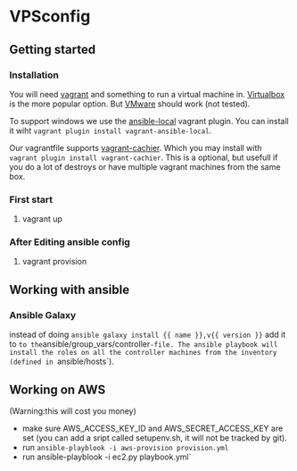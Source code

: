 VPSconfig
=========

Getting started
---------------
### Installation ###
You will need [vagrant](https://www.vagrantup.com/) and something to run a virtual machine in. [Virtualbox](https://www.virtualbox.org) is the more popular option. But [VMware](https://www.vmware.com) should work (not tested).

To support windows we use the [ansible-local](https://github.com/jaugustin/vagrant-ansible-local) vagrant plugin. You can install it wiht `vagrant plugin install vagrant-ansible-local`.

Our vagrantfile supports [vagrant-cachier](http://fgrehm.viewdocs.io/vagrant-cachier). Which you may install with `vagrant plugin install vagrant-cachier`. This is a optional, but usefull if you do a lot of destroys or have multiple vagrant machines from the same box.

### First start ###
1. vagrant up


### After Editing ansible config ###
1. vagrant provision

Working with ansible
--------------------
### Ansible Galaxy ###
instead of doing `ansible galaxy install {{ name }},v{{ version }}` add it to ` to the `ansible/group_vars/controller`-file. The ansible playbook will install the roles on all the controller machines from the inventory (defined in `ansible/hosts`).

Working on AWS
---------------
(Warning:this will cost you money)

- make sure AWS_ACCESS_KEY_ID and AWS_SECRET_ACCESS_KEY are set (you can add a sript called setupenv.sh, it will not be tracked by git).
- run `ansible-playblook -i aws-provision provision.yml`
- run ansible-playblook -i ec2.py playbook.yml`